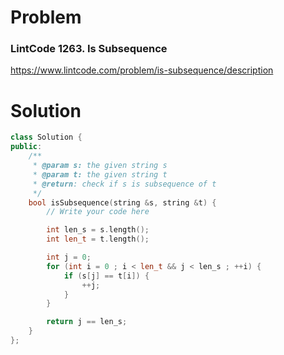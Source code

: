 
# Problem
### LintCode 1263. Is Subsequence
https://www.lintcode.com/problem/is-subsequence/description

# Solution
```c++
class Solution {
public:
    /**
     * @param s: the given string s
     * @param t: the given string t
     * @return: check if s is subsequence of t
     */
    bool isSubsequence(string &s, string &t) {
        // Write your code here

        int len_s = s.length();
        int len_t = t.length();

        int j = 0;
        for (int i = 0 ; i < len_t && j < len_s ; ++i) {
            if (s[j] == t[i]) {
                ++j;
            }
        }

        return j == len_s;
    }
};
```
